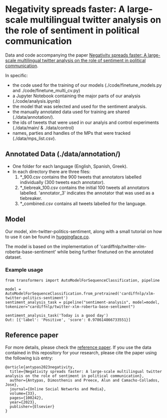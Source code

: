 # Negativity spreads faster: A large-scale multilingual twitter analysis on the role of sentiment in political communication
Data and code accompanying the paper [Negativity spreads faster: A large-scale multilingual twitter analysis on the role of sentiment in political communication](https://www.sciencedirect.com/science/article/pii/S2468696423000010).

In specific:
- the code used for the training of our models (./code/finetune_models.py and ./code/finetune_multi_cv.py)
- a Jupyter Notebook containing the major parts of our analysis (./code/analysis.ipynb)
- the model that was selected and used for the sentiment analysis.
- the manually annotated data used for training are shared (./data/annotation/).
- the ids of tweets that were used in our analyis and control experiments (./data/main/ & ./data/control)
- names, parties and handles of the MPs that were tracked (./data/mps_list.csv).


## Annotated Data (./data/annotation/)
- One folder for each language (English, Spanish, Greek).
- In each directory there are three files:
    1. *_900.csv  contains the 900 tweets that annotators labelled individually (300 tweets each annotator).
    2. *_tiebreak_100.csv contains the initial 100 tweets all annotators labelled. 'annotator_3' indicates the annotator that was used as a tiebreaker.
    3. *_combined.csv contains all tweets labelled for the language.


## Model
Our model, xlm-twitter-politics-sentiment, along with a small tutorial on how to use it can be found in [huggingface.co](https://huggingface.co/cardiffnlp/xlm-twitter-politics-sentiment).

The model is based on the implementation of 'cardiffnlp/twitter-xlm-roberta-base-sentiment' while being further finetuned on the annotated dataset.

### Example usage
```
from transformers import AutoModelForSequenceClassification, pipeline

model = AutoModelForSequenceClassification.from_pretrained('cardiffnlp/xlm-twitter-politics-sentiment')
sentiment_analysis_task = pipeline("sentiment-analysis", model=model, tokenizer="cardiffnlp/twitter-xlm-roberta-base-sentiment")

sentiment_analysis_task('Today is a good day')
Out: [{'label': 'Positive', 'score': 0.978614866733551}]
```

## Reference paper

For more details, please check the [reference paper](https://www.sciencedirect.com/science/article/pii/S2468696423000010). If you use the data contained in this repository for your research, please cite the paper using the following `bib` entry:

```
@article{antypas2023negativity,
  title={Negativity spreads faster: A large-scale multilingual twitter analysis on the role of sentiment in political communication},
  author={Antypas, Dimosthenis and Preece, Alun and Camacho-Collados, Jose},
  journal={Online Social Networks and Media},
  volume={33},
  pages={100242},
  year={2023},
  publisher={Elsevier}
}
```
